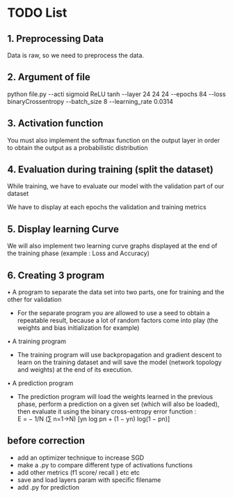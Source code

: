 # TODO List

## 1. Preprocessing Data

Data is raw, so we need to preprocess the data.

## 2. Argument of file

python file.py --acti sigmoid ReLU tanh --layer 24 24 24 --epochs 84 --loss binaryCrossentropy --batch_size 8 --learning_rate 0.0314

## 3. Activation function

You must also implement the softmax function on the output layer in order to
obtain the output as a probabilistic distribution

## 4. Evaluation during training (split the dataset)

While training, we have to evaluate our model with the validation part of our dataset

We have to display at each epochs the validation and training metrics

## 5. Display learning Curve

We will also implement two learning curve graphs displayed at the end of the
training phase (example : Loss and Accuracy)

## 6. Creating 3 program

• A program to separate the data set into two parts, one for training and the other for validation

- For the separate program you are allowed to use a seed to obtain a repeatable
  result, because a lot of random factors come into play (the weights and bias
  initialization for example)

• A training program

- The training program will use backpropagation and gradient descent to learn
  on the training dataset and will save the model (network topology and weights) at
  the end of its execution.

• A prediction program

- The prediction program will load the weights learned in the previous phase,
  perform a prediction on a given set (which will also be loaded), then evaluate it
  using the binary cross-entropy error function :\
  E = − 1/N (∑ n=1->N) [yn log pn + (1 − yn) log(1 − pn)]


## before correction

- add an optimizer technique to increase SGD
- make a .py to compare different type of activations functions
- add other metrics (f1 score/ recall ) etc etc
- save and load layers param with specific filename
- add .py for prediction
